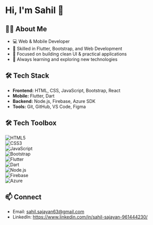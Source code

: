 # Hi, I'm Sahil 👋

## 👨‍💻 About Me
- 💻 Web & Mobile Developer
- 🚀 Skilled in Flutter, Bootstrap, and Web Development
- 🎯 Focused on building clean UI & practical applications
- 🌱 Always learning and exploring new technologies

## 🛠️ Tech Stack
- **Frontend:** HTML, CSS, JavaScript, Bootstrap, React  
- **Mobile:** Flutter, Dart  
- **Backend:** Node.js, Firebase, Azure SDK  
- **Tools:** Git, GitHub, VS Code, Figma  


## 🛠️ Tech Toolbox  
![HTML5](https://img.shields.io/badge/-HTML5-E34F26?style=flat&logo=html5&logoColor=white)  
![CSS3](https://img.shields.io/badge/-CSS3-1572B6?style=flat&logo=css3)  
![JavaScript](https://img.shields.io/badge/-JavaScript-F7DF1E?style=flat&logo=javascript&logoColor=black)  
![Bootstrap](https://img.shields.io/badge/-Bootstrap-563D7C?style=flat&logo=bootstrap)  
![Flutter](https://img.shields.io/badge/-Flutter-02569B?style=flat&logo=flutter)  
![Dart](https://img.shields.io/badge/-Dart-0175C2?style=flat&logo=dart)  
![Node.js](https://img.shields.io/badge/-Node.js-43853D?style=flat&logo=node.js&logoColor=white)  
![Firebase](https://img.shields.io/badge/-Firebase-FFCA28?style=flat&logo=firebase)  
![Azure](https://img.shields.io/badge/-Azure-0078D4?style=flat&logo=microsoftazure) 

## 📫 Connect
- Email: sahil.sajayan63@gmail.com 
- LinkedIn: https://www.linkedin.com/in/sahil-sajayan-961444230/

